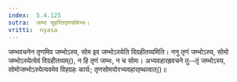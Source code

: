 ```yaml
---
index:  5.4.125
sutra:  जम्भा सुहरिततृणसोमेभ्यः।
vritti:  nyasa
---
```


जम्भवचनेन तृणमिव जम्भोऽस्य, सोम इव जम्भोऽस्येति विग्रहीतव्यमिति। ननु तृणं जम्भोऽस्य, सोमो जम्भोऽस्येत्येवं विग्रहीतव्यम्(), न हि तृणं जम्भः, न च सोमः। अभ्यवहारह्रवचने तु--तृं जम्भोऽस्य, सोमोजम्भोऽस्येत्यवमेव विहग्रहः कार्यः; तृणसोमयोरभ्यवहारह्थत्वात्()॥
